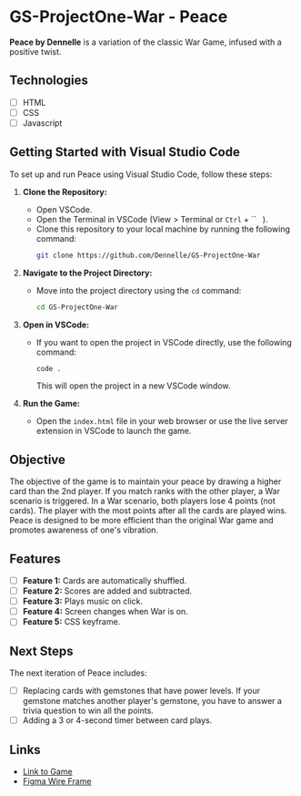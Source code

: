 # GS-ProjectOne-War - Peace

**Peace by Dennelle** is a variation of the classic War Game, infused with a positive twist.

## Technologies

- ☐ HTML
- ☐ CSS
- ☐ Javascript

## Getting Started with Visual Studio Code

To set up and run Peace using Visual Studio Code, follow these steps:

1. **Clone the Repository:**
   - Open VSCode.
   - Open the Terminal in VSCode (View > Terminal or `Ctrl` + `` ` `).
   - Clone this repository to your local machine by running the following command:
     ```bash
     git clone https://github.com/Dennelle/GS-ProjectOne-War
     ```

2. **Navigate to the Project Directory:**
   - Move into the project directory using the `cd` command:
     ```bash
     cd GS-ProjectOne-War
     ```

3. **Open in VSCode:**
   - If you want to open the project in VSCode directly, use the following command:
     ```bash
     code .
     ```
     This will open the project in a new VSCode window.

4. **Run the Game:**
   - Open the `index.html` file in your web browser or use the live server extension in VSCode to launch the game.

## Objective

The objective of the game is to maintain your peace by drawing a higher card than the 2nd player. If you match ranks with the other player, a War scenario is triggered. In a War scenario, both players lose 4 points (not cards). The player with the most points after all the cards are played wins. Peace is designed to be more efficient than the original War game and promotes awareness of one's vibration.

## Features

- ☐ **Feature 1:** Cards are automatically shuffled.
- ☐ **Feature 2:** Scores are added and subtracted.
- ☐ **Feature 3:** Plays music on click.
- ☐ **Feature 4:** Screen changes when War is on.
- ☐ **Feature 5:** CSS keyframe.

## Next Steps

The next iteration of Peace includes:

- ☐ Replacing cards with gemstones that have power levels. If your gemstone matches another player's gemstone, you have to answer a trivia question to win all the points.
- ☐ Adding a 3 or 4-second timer between card plays.

## Links

- [Link to Game](https://dennelle.github.io/GS-ProjectOne-War/)
- [Figma Wire Frame](https://www.figma.com/file/D4C8UZgiIMefZSZIl5XD7A/Treaty?type=design&node-id=0-1&mode=design&t=4OAEFwztGvY9pmk6-0)
